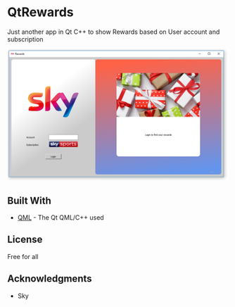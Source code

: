 # QtRewards

Just another app in Qt C++ to show Rewards based on User account and subscription

![Screenshot](https://github.com/AngryFender/QtRewards/blob/master/Rewards.png)
## Built With

* [QML](https://doc.qt.io/qt-5/qtqml-index.html) - The Qt QML/C++ used

## License

Free for all

## Acknowledgments

* Sky
